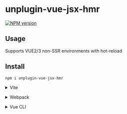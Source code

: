 # unplugin-vue-jsx-hmr

[![NPM version](https://img.shields.io/npm/v/unplugin-vue-jsx-hmr?color=a1b858&label=)](https://www.npmjs.com/package/unplugin-vue-jsx-hmr)


## Usage

Supports VUE2/3 non-SSR environments with hot-reload


## Install

```bash
npm i unplugin-vue-jsx-hmr
```

<details>
<summary>Vite</summary><br>

```ts
// vite.config.ts
import Starter from 'unplugin-vue-jsx-hmr/vite'

export default defineConfig({
  plugins: [
    Starter({ /* options */ }),
  ],
})
```

Example: [`playground/`](./playground/)

<br></details>


<details>
<summary>Webpack</summary><br>

```ts
// webpack.config.js
module.exports = {
  /* ... */
  plugins: [
    require('unplugin-vue-jsx-hmr/webpack')({ /* options */ })
  ]
}
```

<br></details>

<details>
<summary>Vue CLI</summary><br>

```ts
// vue.config.js
module.exports = {
  configureWebpack: {
    chainWebpack(config) {
      config.module.rules.delete('tsx')
    },
    plugins: [
      require('unplugin-vue-jsx-hmr/webpack')({ /* options */ }),
    ],
  },
}
```

<br></details>

